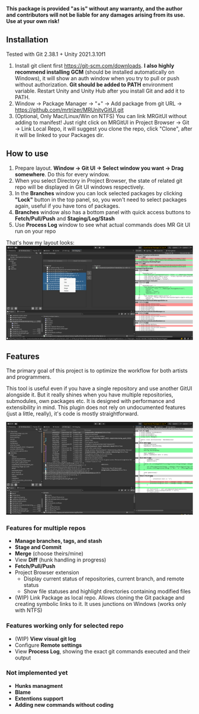 **This package is provided "as is" without any warranty, and the author and contributors will not be liable for any damages arising from its use. Use at your own risk!**

## Installation ##
Tested with Git 2.38.1 + Unity 2021.3.10f1
1. Install git client first https://git-scm.com/downloads. **I also highly recommend installing GCM** (should be installed automatically on Windows), it will show an auth window when you try to pull or push without authorization. **Git should be added to PATH** environment variable. Restart Unity and Unity Hub after you install Git and add it to PATH.
2. Window -> Package Manager -> "+" -> Add package from git URL -> https://github.com/mrtrizer/MRUnityGitUI.git
3. (Optional, Only Mac/Linux/Win on NTFS) You can link MRGitUI without adding to manifest! Just right click on MRGitUI in Project Browser -> Git -> Link Local Repo, it will suggest you clone the repo, click "Clone", after it will be linked to your Packages dir.

## How to use ##
1. Prepare layout. **Window -> Git UI -> Select window you want -> Drag somewhere**. Do this for every window.
2. When you select Directory in Project Browser, the state of related git repo will be displayed in Git UI windows respectively.
3. In the **Branches** window you can lock selected packages by clicking **"Lock"** button in the top panel, so, you won't need to select packages again, useful if you have tons of packages.
4. **Branches** window also has a bottom panel with quick access buttons to **Fetch/Pull/Push** and **Staging/Log/Stash**
5. Use **Process Log** window to see what actual commands does MR Git UI run on your repo

That's how my layout looks:
![Screenshot](Docs~/Staging.png)

## Features ##
The primary goal of this project is to optimize the workflow for both artists and programmers.

This tool is useful even if you have a single repository and use another GitUI alongside it. But it really shines when you have multiple repositories, submodules, own packages etc. It is designed with performance and extensibility in mind. This plugin does not rely on undocumented features (just a little, really), it's code is mostly straightforward.

![Screenshot](Docs~/GitLog.png)

### Features for multiple repos ###
- **Manage branches, tags, and stash**
- **Stage and Commit**
- **Merge** (choose theirs/mine)
- View **Diff** (hunk handling in progress)
- **Fetch/Pull/Push**
- Project Browser extension
    - Display current status of repositories, current branch, and remote status
    - Show file statuses and highlight directories containing modified files
- (WIP) Link Package as local repo. Allows cloning the Git package and creating symbolic links to it. It uses junctions on Windows (works only with NTFS)

### Features working only for selected repo ###
- (WIP) **View visual git log**
- Configure **Remote settings**
- View **Process Log**, showing the exact git commands executed and their output

### Not implemented yet ###
- **Hunks managment**
- **Blame**
- **Extentions support**
- **Adding new commands without coding**
